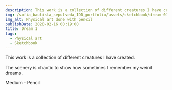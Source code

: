 ```yaml
---
description: This work is a collection of different creatures I have created.
img: /sofia_bautista_sepulveda_IDD_portfolio/assets/sketchbook/dream-01.png
img_alt: Physical art done with pencil
publishDate: 2020-02-16 00:19:00
title: Dream 1
tags:
  - Physical art
  - Sketchbook
---
```


This work is a collection of different creatures I have created.

The scenery is chaotic to show how sometimes I remember my weird dreams.

Medium - Pencil
